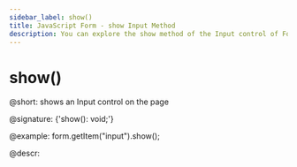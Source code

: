 ```yaml
---
sidebar_label: show()
title: JavaScript Form - show Input Method 
description: You can explore the show method of the Input control of Form in the documentation of the DHTMLX JavaScript UI library. Browse developer guides and API reference, try out code examples and live demos, and download a free 30-day evaluation version of DHTMLX Suite 7.
---
```


# show()

@short: shows an Input control on the page

@signature: {'show(): void;'}

@example:
form.getItem("input").show();

@descr:
